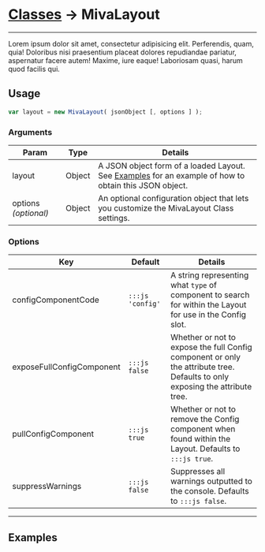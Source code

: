 # [Classes](/) → MivaLayout

---

Lorem ipsum dolor sit amet, consectetur adipisicing elit. Perferendis, quam, quia! Doloribus nisi praesentium placeat dolores repudiandae pariatur, aspernatur facere autem! Maxime, iure eaque! Laboriosam quasi, harum quod facilis qui.

## Usage

```js
var layout = new MivaLayout( jsonObject [, options ] );
```

### Arguments

| Param | Type | Details |
| --- | --- | --- |
| layout | <span class="type-hint-object">Object</span> | A JSON object form of a loaded Layout. See [Examples](#examples) for an example of how to obtain this JSON object. |
| options _(optional)_ | <span class="type-hint-object">Object</span> | An optional configuration object that lets you customize the MivaLayout Class settings. |

### Options

| Key | Default | Details |
| --- | --- | --- |
| configComponentCode | `:::js 'config'` | A string representing what `type` of component to search for within the Layout for use in the Config slot. |
| exposeFullConfigComponent | `:::js false` | Whether or not to expose the full Config component or only the attribute tree. Defaults to only exposing the attribute tree. |
| pullConfigComponent | `:::js true` | Whether or not to remove the Config component when found within the Layout. Defaults to `:::js true`. |
| suppressWarnings | `:::js false` | Suppresses all warnings outputted to the console. Defaults to `:::js false`.  |

---

## Examples